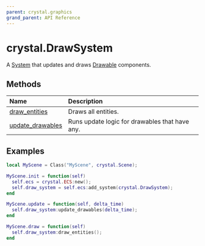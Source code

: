 ```yaml
---
parent: crystal.graphics
grand_parent: API Reference
---
```


# crystal.DrawSystem

A [System](/crystal/api/ecs/system) that updates and draws [Drawable](drawable) components.

## Methods

| Name                                             | Description                                    |
| :----------------------------------------------- | :--------------------------------------------- |
| [draw_entities](draw_system_draw_entities)       | Draws all entities.                            |
| [update_drawables](draw_system_update_drawables) | Runs update logic for drawables that have any. |

## Examples

```lua
local MyScene = Class("MyScene", crystal.Scene);

MyScene.init = function(self)
  self.ecs = crystal.ECS:new();
  self.draw_system = self.ecs:add_system(crystal.DrawSystem);
end

MyScene.update = function(self, delta_time)
  self.draw_system:update_drawables(delta_time);
end

MyScene.draw = function(self)
  self.draw_system:draw_entities();
end
```

